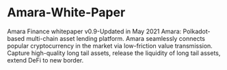 # Amara-White-Paper
Amara Finance whitepaper v0.9-Updated in May 2021
Amara: Polkadot-based multi-chain asset lending platform.
Amara seamlessly connects popular cryptocurrency in the market via low-friction value transmission. 
Capture high-quality long tail assets, release the liquidity of long tail assets, extend DeFi to new border.


